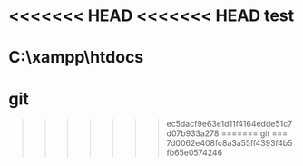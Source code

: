 <<<<<<< HEAD
<<<<<<< HEAD
test
====

C:\xampp\htdocs
=======
git
===
>>>>>>> ec5dacf9e63e1d11f4164edde51c7d07b933a278
=======
git
===
>>>>>>> 7d0062e408fc8a3a55ff4393f4b5fb65e0574246
